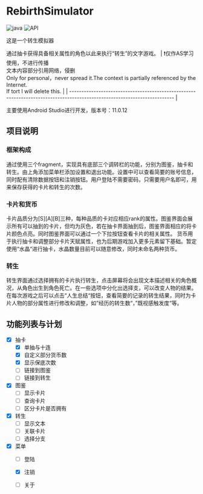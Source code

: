 # RebirthSimulator

![java](https://img.shields.io/badge/language-java-blue)
![API](https://img.shields.io/badge/API-29-blue)

这是一个转生模拟器

通过抽卡获得具备相关属性的角色以此来执行“转生”的文字游戏。
| :exclamation:仅作AS学习使用，不进行传播<br>文本内容部分引用网络，侵删<br>Only for personal，never spread it.The context is partially referenced by the Internet.<br>If tort I will delete this. |
| ------------------------------------------------------------------------------------------------------------------------- |

主要使用Android Studio进行开发，版本号：11.0.12

## 项目说明
### 框架构成
通过使用三个fragment，实现具有底部三个调转栏的功能，分别为图鉴，抽卡和转生。由上角添加菜单栏添加设置和退出功能。设置中可以查看简要的账号信息，同时配有清除数据按钮和注销按钮。用户登陆不需要密码，只需要用户名即可，用来保存获得的卡片和转生的次数。
### 卡片和货币
卡片品质分为[S][A][B]三种，每种品质的卡对应相应rank的属性。图鉴界面会展示所有可以抽到的卡片，但均为灰色，若在抽卡界面抽到后，图鉴界面相应的将卡片颜色点亮。同时图鉴界面可以通过一个下拉按钮查看卡片的相关属性。
货币用于执行抽卡和调整部分卡片天赋属性，也为后期游戏加入更多元素留下基础。暂定使用“水晶“进行抽卡，水晶数量目前可以随意修改，同时未命名两种货币。
### 转生 
转生界面通过选择拥有的卡片执行转生，点击屏幕将会出现文本描述相关的角色概况，从角色出生到角色死亡。在一些选项中分化出选择支，可以改变人物的结果。在每次游戏之后可以点击“人生总结“按钮，查看简要的记录的转生结果，同时为卡片人物的部分属性进行修改和调整，如”经历的转生数“，”既视感触发度“等。


## 功能列表与计划
- [x] 抽卡
  - [x] 单抽与十连
  - [x] 自定义部分货币数
  - [x] 显示保底次数
  - [ ] 链接到图鉴
  - [ ] 链接到转生
- [x] 图鉴
  - [ ] 显示卡片
  - [ ] 查询卡片
  - [ ] 区分卡片是否拥有
- [x] 转生
  - [ ] 显示文本
  - [ ] 关联卡片
  - [ ] 选择分支
- [x] 菜单
  - [ ] 登陆
  - [x] 注销
  - [ ] 关于
  
  

